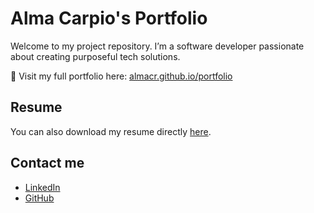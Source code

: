 # Alma Carpio's Portfolio

Welcome to my project repository. I’m a software developer passionate about creating purposeful tech solutions.

🔗 Visit my full portfolio here: [almacr.github.io/portfolio](https://almacr.github.io/portfolio/)

## Resume
You can also download my resume directly [here](AlmaCarpio_CV.pdf).

## Contact me
- [LinkedIn](https://www.linkedin.com/in/alma-carpio-revilla-453b72331/)
- [GitHub](https://github.com/AlmaCR)
